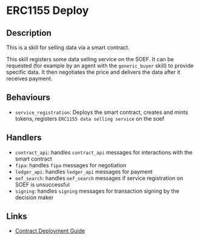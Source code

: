 # ERC1155 Deploy

## Description

This is a skill for selling data via a smart contract.

This skill registers some data selling service on the SOEF. It can be requested (for example by an agent with the `generic_buyer` skill) to provide specific data. It then negotiates the price and delivers the data after it receives payment.

## Behaviours

* `service_registration`: Deploys the smart contract, creates and mints tokens, registers `ERC1155 data selling service` on the soef

## Handlers

* `contract_api`: handles `contract_api` messages for interactions with the smart contract
* `fipa`: handles `fipa` messages for negotiation
* `ledger_api`: handles `ledger_api` messages for payment
* `oef_search`: handles `oef_search` messages if service registration on SOEF is unsuccessful
* `signing`: handles `signing` messages for transaction signing by the decision maker

## Links

* <a href="https://docs.fetch.ai/aea/erc1155-skills/" target="_blank">Contract Deployment Guide</a>
